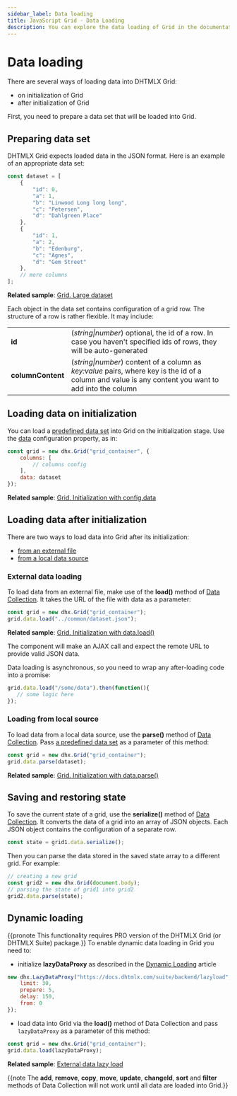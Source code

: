 ```yaml
---
sidebar_label: Data loading
title: JavaScript Grid - Data Loading 
description: You can explore the data loading of Grid in the documentation of the DHTMLX JavaScript UI library. Browse developer guides and API reference, try out code examples and live demos, and download a free 30-day evaluation version of DHTMLX Suite.
---
```


# Data loading

There are several ways of loading data into DHTMLX Grid:

- on initialization of Grid
- after initialization of Grid

First, you need to prepare a data set that will be loaded into Grid.

## Preparing data set

DHTMLX Grid expects loaded data in the JSON format. Here is an example of an appropriate data set:

~~~js
const dataset = [
    {
        "id": 0,
        "a": 1,
        "b": "Linwood Long long long",
        "c": "Petersen",
        "d": "Dahlgreen Place"
    },
    {
        "id": 1,
        "a": 2,
        "b": "Edenburg",
        "c": "Agnes",
        "d": "Gem Street"
    },
    // more columns
];
~~~

**Related sample**: [Grid. Large dataset](https://snippet.dhtmlx.com/w3p07d6s)

Each object in the data set contains configuration of a grid row. The structure of a row is rather flexible. It may include:

<table>
    <tbody>
        <tr>
            <td><b>id</b></td>
            <td>(<i>string|number</i>) optional, the id of a row. In case you haven't specified ids of rows, they will be auto-generated</td>
        </tr>
        <tr>
            <td><b>columnContent</b></td>
            <td>(<i>string|number</i>) content of a column as <i>key:value</i> pairs, where key is the id of a column and value is any content you want to add into the column</td>
        </tr>
    </tbody>
</table>

## Loading data on initialization

You can load a [predefined data set](#preparing-data-set) into Grid on the initialization stage. Use the [data](grid/api/grid_data_config.md) configuration property, as in:

~~~js
const grid = new dhx.Grid("grid_container", {
    columns: [
        // columns config
    ],
    data: dataset
});
~~~

**Related sample**: [Grid. Initialization with config.data](https://snippet.dhtmlx.com/luh8d0vv)

## Loading data after initialization

There are two ways to load data into Grid after its initialization:

- [from an external file](#external-data-loading)
- [from a local data source](#loading-from-local-source)

### External data loading

To load data from an external file, make use of the **load()** method of [Data Collection](data_collection.md). It takes the URL of the file with data as a parameter:

~~~js
const grid = new dhx.Grid("grid_container");
grid.data.load("../common/dataset.json");
~~~

**Related sample**: [Grid. Initialization with data.load()](https://snippet.dhtmlx.com/svkb27d5)

The component will make an AJAX call and expect the remote URL to provide valid JSON data.

Data loading is asynchronous, so you need to wrap any after-loading code into a promise:

~~~js
grid.data.load("/some/data").then(function(){
   // some logic here
});
~~~

### Loading from local source

To load data from a local data source, use the **parse()** method of [Data Collection](data_collection.md). Pass [a predefined data set](#preparing-data-set) as a parameter of this method:

~~~js
const grid = new dhx.Grid("grid_container");
grid.data.parse(dataset);
~~~

**Related sample**: [Grid. Initialization with data.parse()](https://snippet.dhtmlx.com/pwzie5wz)

## Saving and restoring state

To save the current state of a grid, use the **serialize()** method of [Data Collection](data_collection.md). It converts the data of a grid into an array of JSON objects.
Each JSON object contains the configuration of a separate row.

~~~js
const state = grid1.data.serialize();
~~~

Then you can parse the data stored in the saved state array to a different grid. For example:

~~~js
// creating a new grid
const grid2 = new dhx.Grid(document.body);
// parsing the state of grid1 into grid2
grid2.data.parse(state);
~~~

## Dynamic loading

{{pronote This functionality requires PRO version of the DHTMLX Grid (or DHTMLX Suite) package.}}
To enable dynamic data loading in Grid you need to:

- initialize **lazyDataProxy** as described in the [Dynamic Loading](helpers/lazydataproxy.md) article

~~~js
new dhx.LazyDataProxy("https://docs.dhtmlx.com/suite/backend/lazyload", {
    limit: 30,
    prepare: 5,
    delay: 150,
    from: 0
});
~~~

- load data into Grid via the **load()** method of Data Collection and pass `lazyDataProxy` as a parameter of this method:

~~~js
const grid = new dhx.Grid("grid_container");
grid.data.load(lazyDataProxy);
~~~

**Related sample**: [External data lazy load](https://snippet.dhtmlx.com/grid_lazy_loading)

{{note The **add**, **remove**, **copy**, **move**, **update**, **changeId**, **sort** and **filter** methods of Data Collection will not work until all data are loaded into Grid.}}
